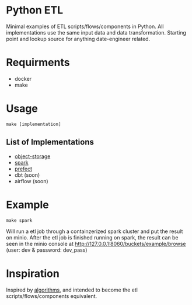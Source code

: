 Python ETL 
=========================================

Minimal examples of ETL scripts/flows/components in Python. All implementations use the same input data and data transformation. Starting point and lookup source for anything date-engineer related.

# Requirments

- docker
- make

# Usage

```
make [implementation]
```

## List of Implementations

- [object-storage](object-storage/main.py)
- [spark](spark/main.py)
- [prefect](prefect/main.py)
- dbt (soon)
- airflow (soon)

# Example

```
make spark
```
Will run a etl job through a containzerized spark cluster and put the result on minio. After the etl job is finished running on spark, the result can be seen in the minio console at http://127.0.0.1:8060/buckets/example/browse (user: dev & password: dev_pass)

# Inspiration

Inspired by [algorithms](https://github.com/keon/algorithms), and intended to become the etl scripts/flows/components equivalent.
